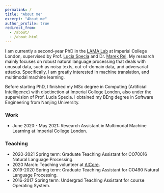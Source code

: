 ```yaml
---
permalink: /
title: "About me"
excerpt: "About me"
author_profile: true
redirect_from: 
  - /about/
  - /about.html
---
```

I am currently a second-year PhD in the [LAMA Lab](https://lama.doc.ic.ac.uk/) at Imperial College London, supervised by Prof. [Lucia Specia](https://www.imperial.ac.uk/people/l.specia) and Dr. [Marek Rei](https://www.marekrei.com/). My research mainly focuses on robust natural language processing that deals with unusual data, such as noisy texts, out-of-domain data, and adversarial attacks. Specifically, I am greatly interested in machine translation, and multimodal machine learning.

Before starting PhD, I finished my MSc degree in Computing (Artificial Intelligence) with disctinction at Imperial College London, also under the supervision of Prof. Lucia Specia. I obtained my BEng degree in Software Engineering from Nanjing University.

### Work
- June 2020 - May 2021: Research Assistant in Multimodal Machine Learning at Imperial College London.

### Teaching
- 2020-2021 Spring term: Graduate Teaching Assistant for CO70016 Natural Language Processing.
- 2020 March: Teaching volunteer at [AICore](https://www.theaicore.com/).
- 2019-2020 Spring term: Graduate Teaching Assistant for CO490 Natural Language Processing.
- 2016-2017 Spring term: Undergrad Teaching Assistant for course Operating System.